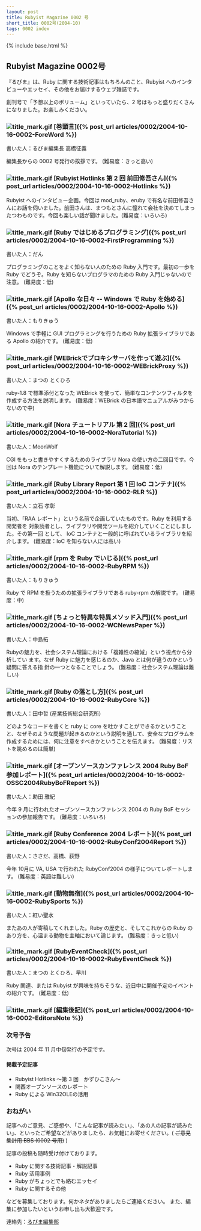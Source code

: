 ```yaml
---
layout: post
title: Rubyist Magazine 0002 号
short_title: 0002号(2004-10)
tags: 0002 index
---
```

{% include base.html %}


## Rubyist Magazine 0002号

『るびま』は、Ruby に関する技術記事はもちろんのこと、Rubyist へのインタビューやエッセイ、その他をお届けするウェブ雑誌です。

創刊号で「予想以上のボリューム」といっていたら、2 号はもっと盛りだくさんになりました。お楽しみください。

### ![title_mark.gif]({{base}}{{site.baseurl}}/images/title_mark.gif) [巻頭言]({% post_url articles/0002/2004-10-16-0002-ForeWord %})

書いた人：るびま編集長 高橋征義

編集長からの 0002 号発行の挨拶です。 (難易度：きっと高い)

### ![title_mark.gif]({{base}}{{site.baseurl}}/images/title_mark.gif) [Rubyist Hotlinks 第 2 回 前田修吾さん]({% post_url articles/0002/2004-10-16-0002-Hotlinks %})

Rubyist へのインタビュー企画。今回は mod_ruby、eruby で有名な前田修吾さ
んにお話を伺いました。前田さんは、まつもとさんに憧れて会社を決めてしまっ
たつわものです。今回も楽しい話が聞けました。(難易度：いろいろ)

### ![title_mark.gif]({{base}}{{site.baseurl}}/images/title_mark.gif) [Ruby ではじめるプログラミング]({% post_url articles/0002/2004-10-16-0002-FirstProgramming %})

書いた人：だん

プログラミングのことをよく知らない人のための Ruby 入門です。最初の一歩を Ruby でどうぞ。Ruby を知らないプログラマのための Ruby 入門じゃないので注意。
(難易度：低)

### ![title_mark.gif]({{base}}{{site.baseurl}}/images/title_mark.gif) [Apollo な日々 -- Windows で Ruby を始める]({% post_url articles/0002/2004-10-16-0002-Apollo %})

書いた人：もりきゅう

Windows で手軽に GUI プログラミングを行うための Ruby 拡張ライブラリである Apollo の紹介です。
(難易度：低)

### ![title_mark.gif]({{base}}{{site.baseurl}}/images/title_mark.gif) [WEBrickでプロキシサーバを作って遊ぶ]({% post_url articles/0002/2004-10-16-0002-WEBrickProxy %})

書いた人：まつの とくひろ

ruby-1.8 で標準添付となった WEBrick を使って、簡単なコンテンツフィルタを作成する方法を説明します。
(難易度：WEBrick の日本語マニュアルがみつからないので中)

### ![title_mark.gif]({{base}}{{site.baseurl}}/images/title_mark.gif) [Nora チュートリアル 第 2 回]({% post_url articles/0002/2004-10-16-0002-NoraTutorial %})

書いた人：MoonWolf

CGI をもっと書きやすくするためのライブラリ Nora の使い方の二回目です。今回は Nora のテンプレート機能について解説します。
(難易度：低)

### ![title_mark.gif]({{base}}{{site.baseurl}}/images/title_mark.gif) [Ruby Library Report 第 1 回 IoC コンテナ]({% post_url articles/0002/2004-10-16-0002-RLR %})

書いた人：立石 孝彰

当初、「RAA レポート」という名前で企画していたものです。Ruby を利用する開発者を
対象読者とし、ライブラリや開発ツールを紹介していくことにしました。その第一回
として、 IoC コンテナと一般的に呼ばれているライブラリを紹介します。
(難易度：IoC を知らない人には高い)

### ![title_mark.gif]({{base}}{{site.baseurl}}/images/title_mark.gif) [rpm を Ruby でいじる]({% post_url articles/0002/2004-10-16-0002-RubyRPM %})

書いた人：もりきゅう

Ruby で RPM を扱うための拡張ライブラリである ruby-rpm の解説です。
(難易度：中)

### ![title_mark.gif]({{base}}{{site.baseurl}}/images/title_mark.gif) [ちょっと特異な特異メソッド入門]({% post_url articles/0002/2004-10-16-0002-WCNewsPaper %})

書いた人：中島拓

Rubyの魅力を、社会システム理論における「複雑性の縮減」という視点から分析してい
ます。なぜ Ruby に魅力を感じるのか、Java とは何が違うのかという疑問に答える指
針の一つとなることでしょう。
(難易度：社会システム理論は難しい)

### ![title_mark.gif]({{base}}{{site.baseurl}}/images/title_mark.gif) [Ruby の落とし方]({% post_url articles/0002/2004-10-16-0002-RubyCore %})

書いた人：田中哲 (産業技術総合研究所)

どのようなコードを書くと ruby に core を吐かすことができるかということと、なぜそのような問題が起きるのかという説明を通して、安全なプログラムを作成するためには、何に注意をすべきかということを伝えます。
(難易度：リストを眺めるのは簡単)

### ![title_mark.gif]({{base}}{{site.baseurl}}/images/title_mark.gif) [オープンソースカンファレンス 2004 Ruby BoF 参加レポート]({% post_url articles/0002/2004-10-16-0002-OSSC2004RubyBoFReport %})

書いた人：助田 雅紀

今年 9 月に行われたオープンソースカンファレンス 2004 の Ruby BoF セッションの参加報告です。
(難易度：いろいろ)

### ![title_mark.gif]({{base}}{{site.baseurl}}/images/title_mark.gif) [Ruby Conference 2004 レポート]({% post_url articles/0002/2004-10-16-0002-RubyConf2004Report %})

書いた人：ささだ、高橋、荻野

今年 10月に VA, USA で行われた RubyConf2004 の様子についてレポートします。
(難易度：英語は難しい)

### ![title_mark.gif]({{base}}{{site.baseurl}}/images/title_mark.gif) [動物無宿]({% post_url articles/0002/2004-10-16-0002-RubySports %})

書いた人：紅い聖水

またあの人が寄稿してくれました。Ruby の歴史と、そしてこれからの Ruby のあり方を、心温まる動物を主軸において論じます。
(難易度：きっと低い)

### ![title_mark.gif]({{base}}{{site.baseurl}}/images/title_mark.gif) [RubyEventCheck]({% post_url articles/0002/2004-10-16-0002-RubyEventCheck %})

書いた人：まつの とくひろ、早川

Ruby 関連、または Rubyist が興味を持ちそうな、近日中に開催予定のイベントの紹介です。
(難易度：低)

### ![title_mark.gif]({{base}}{{site.baseurl}}/images/title_mark.gif) [編集後記]({% post_url articles/0002/2004-10-16-0002-EditorsNote %})

### 次号予告

次号は 2004 年 11 月中旬発行の予定です。

#### 掲載予定記事

* Rubyist Hotlinks 〜第 3 回　かずひこさん〜
* 関西オープンソースのレポート
* Ruby による Win32OLEの活用


### おねがい

記事へのご意見、ご感想や、「こんな記事が読みたい」、「あの人の記事が読みたい」、といったご希望などがありましたら、お気軽にお寄せください。( ~~ご意見集計用 BBS (0002 号用)~~ )

記事の投稿も随時受け付けております。

* Ruby に関する技術記事・解説記事
* Ruby 活用事例
* Ruby がちょっとでも絡むエッセイ
* Ruby に関するその他


などを募集しております。何かネタがありましたらご連絡ください。
また、編集に参加したいというお申し出も大歓迎です。

連絡先：[るびま編集部](mailto:magazine@ruby-no-kai.org)


